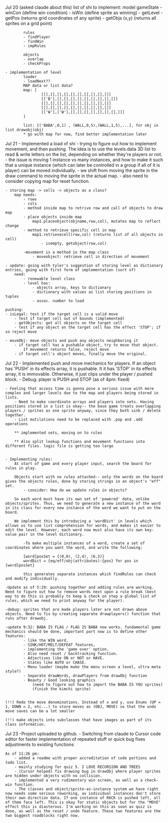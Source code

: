 Jul 20
    (asked claude about this) list of shi to implement:
        model
            gameState
            - winCon (define win condition)
            - isWin (define sprite as winning)
            - getLevel
            - getPos (returns grid coordinates of any sprite)
            - getObjs (x,y) (returns all sprites on a grid point)

            rules
            - findPlayer
            - findWin
            - impRules

            objects
            - overlap
            - checkProps 
    
    - implementation of level
            loader
            - loadNext?? 
            MAP data or list data? 
            map: [
                    [[],[],[],[],[],[],[],[],[],[]]
                    [['B'],[],[],[],[],[],[],[],[],[]]
                    [[],[],[],[],[],[],[],[],[],[]]
                    [[],[],[],[],[],[],[],[],[],[]]
                    [['W'],['W'],[],[],[],[],[],[],[],[]]
            ]
            
            list: [('BABA',0,1) , (WALL,0,5),(WALL,1,5),...], for obj in list drawobj(obj)
            * go with map for now, find better implementation later

Jul 21
    - Implemented a load of shi
    - trying to figure out how to implement movement, and then pushing. The idea is to use the levels.data 3D list to read & write letters on the list, depending on whether they're players or not.
        - the issue is moving 1 instance vs many instances, and how to make it such that a unique instance (which can later be controlled in a group if all of it is player) can be moved individually. 
        - we shift from moving the sprite in the draw command to moving the sprite in the actual map.
        - also need to consider copying map for reset function. 

    - storing map -> cells -> objects as a class?
        map needs: 
            - rows
            - cols
            - method inside map to retrive row and call of objects to draw map
            - place objects inside map 
                map1.placeobject(objname,row,col), mutates map to reflect change
            - method to retrieve specific cell in map 
                map1.retrievecell(row,col) (returns list of all objects in cell)
                    - isempty, getobject(row,col)

            -movement is a method in the map class
                - moveobject: retrieve cell in direction of movement
                    
    - update: going with tyler's suggestion of storing level as dictionary entries, going with first form of implementation (sort of)
        need:
            - renewable level class
            - level has:
                - objects array, keys to dictionary
                - dictionary with values as list storing positions in tuples 
                - assoc. number to load

    pushing: 
    - isLegal: test if the target cell is a valid move
        - test if target cell out of bounds (implemented)
        - getObjects: get all objects on the target cell 
        - test if any object on the target cell has the effect 'STOP'; if so reject move 

    - moveObj: move objects and push any objects neighboring it
        - if target cell has a pushable object, try to move that object. 
            If movement returns false, reject move
        - if target cell's object moves, finally move the original. 


Jul 22
    - Implemented push and move mechanics for players. If an object has 'PUSH' in its effects array, it is pushable. It it has 'STOP' in its effects array, it is immovable. Otherwise, it just clips under the player / pushed block. 
        - Debug: player is PUSH and STOP (as of 4pm: fixed)
    
    - Feeling that access time is gonna pose a serious issue with more complex and larger levels due to the map and players being stored in lists. 
        - Need to make coordinate arrays and players into sets. Having positions stored in a list is okay-- the base game treats overlapping players / sprites as one sprite anyway, since they both sink / delete together. 
        - List mutilations need to be replaced with .pop and .add operations

        ** implemented sets, moving on to rules 
        
        ** Also split lookup functions and movement functions into different files. logic file is getting too large


    - Implementing rules:
        At start of game and every player input, search the board for rules in play. 

        Objects start with no rules attached-- only the words on the board gives the objects rules, done by storing strings in an object's "eff" set. 
            - consider: How do we update rules in objects? 

        So each word must have its own set of 'powered' data, unlike objects/sprites. Thus, we need to generate a new instance of the word in its class for every new instance of the word we want to put on the board.

        We implement this by introducing a 'wordDict' in levels which allows us to use list comprehension for words, and makes it easier to edit the level. However, each word now must also have its own key-value pair in the level dictionary. 

            -To make multiple instances of a word, create a set of coordinates where you want the word, and write the following: 

            [word]posSet = {(0,0), (2,4), (6,3)}
            wordDict = {eq/eff/obj(attributes):{pos} for pos in [word]posSet}

            this generates separate instances which findRules can check and modify individually. 

    -Update as of 5:29: pushing together and adding rules are working. Need to figure out how to remove words next upon a rule break (best way to do this is probably to keep & check on step a global list of rules, which we need to print anyway for the player). 

    -debug: sprites that are made players later are not drawn above objects. Need to fix by creating separate drawplayers() function that runs after drawobj. 

    -update 9:32: BABA IS FLAG / FLAG IS BABA now works. fundamental game mechanics should be done, important part now is to define other features:
            - like the WIN word, 
            - SINK/HOT/MELT/DEFEAT features,
            - implementing the 'game over' option. 
            - Also need reset / backtracking function.
            - Adjectives like ON or NOT or HAVE. 
            - States like AUTO or CHASE. 
            - Menu loader (maybe make the menu screen a level, ultra meta style?)
            - Separate drawWords, drawPlayers from drawObj function
            - Beauty / Good looking graphics
                (need to figure out how to import the BABA IS YOU sprites)
                (finish the kimchi sprite)
            

    (!!) Redo the move denominations. Instead of x and y, use Enums (UP = 1, DOWN = 2, etc...) to store moves as (OBJ, MOVE) so that the undo move saves can be a lot smaller
    
    (!!) make objects into subclasses that have images as part of its class information. 

Jul 23 
    -Project uploaded to github. 
    - Switching from claude to Cursor code editor for faster implementation of repeated stuff or quick bug fixes adjustments to existing functions 
    
    As of 11:26 pm:
        - added a readme with proper accreditation of code portions and todo list. 
        - mainly studying for quiz 5. I LOVE RECURSION AND TREES
        - (Cursor helped) fix drawing bug in drawObj where player sprites are hidden under objects with no collision. 
        - implemented a very rudimentary win screen, as well as a check-win function. 
        - The classes and object/sprite-as-instance system we have right now needs some serious reworking, as individual instances don't store their own direction data. If one instance of ROCK is pushed left, all of them face left. This is okay for static objects but for the "MOVE" effect this is diasterous. I'm working on this as soon as quiz is done, as well as the reset / undo feature. These two features are the two biggest roadblocks right now. 
